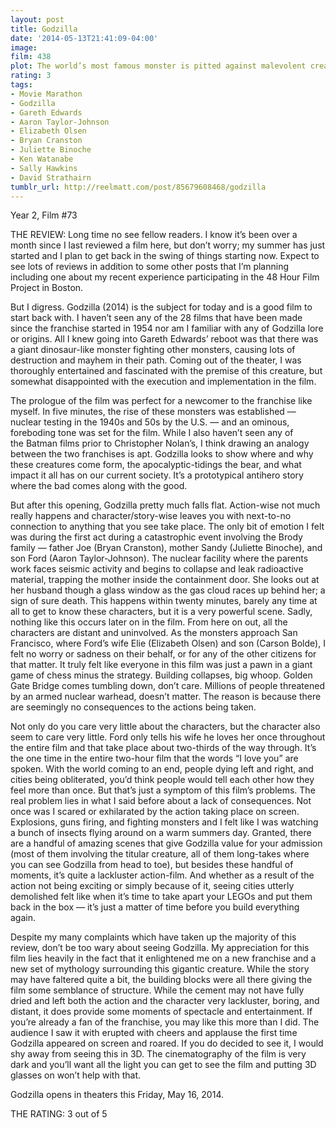 ```yaml
---
layout: post
title: Godzilla
date: '2014-05-13T21:41:09-04:00'
image: 
film: 438
plot: The world’s most famous monster is pitted against malevolent creatures who, bolstered by humanity’s scientific arrogance, threaten our very existence.
rating: 3
tags:
- Movie Marathon
- Godzilla
- Gareth Edwards
- Aaron Taylor-Johnson
- Elizabeth Olsen
- Bryan Cranston
- Juliette Binoche
- Ken Watanabe
- Sally Hawkins
- David Strathairn
tumblr_url: http://reelmatt.com/post/85679608468/godzilla
---
```


Year 2, Film #73

THE REVIEW: Long time no see fellow readers. I know it’s been over a month since I last reviewed a film here, but don’t worry; my summer has just started and I plan to get back in the swing of things starting now. Expect to see lots of reviews in addition to some other posts that I’m planning including one about my recent experience participating in the 48 Hour Film Project in Boston.

But I digress. Godzilla (2014) is the subject for today and is a good film to start back with. I haven’t seen any of the 28 films that have been made since the franchise started in 1954 nor am I familiar with any of Godzilla lore or origins. All I knew going into Gareth Edwards’ reboot was that there was a giant dinosaur-like monster fighting other monsters, causing lots of destruction and mayhem in their path. Coming out of the theater, I was thoroughly entertained and fascinated with the premise of this creature, but somewhat disappointed with the execution and implementation in the film.

The prologue of the film was perfect for a newcomer to the franchise like myself. In five minutes, the rise of these monsters was established — nuclear testing in the 1940s and 50s by the U.S. — and an ominous, foreboding tone was set for the film. While I also haven’t seen any of the Batman films prior to Christopher Nolan’s, I think drawing an analogy between the two franchises is apt. Godzilla looks to show where and why these creatures come form, the apocalyptic-tidings the bear, and what impact it all has on our current society. It’s a prototypical antihero story where the bad comes along with the good.

But after this opening, Godzilla pretty much falls flat. Action-wise not much really happens and character/story-wise leaves you with next-to-no connection to anything that you see take place. The only bit of emotion I felt was during the first act during a catastrophic event involving the Brody family — father Joe (Bryan Cranston), mother Sandy (Juliette Binoche), and son Ford (Aaron Taylor-Johnson). The nuclear facility where the parents work faces seismic activity and begins to collapse and leak radioactive material, trapping the mother inside the containment door. She looks out at her husband though a glass window as the gas cloud races up behind her; a sign of sure death. This happens within twenty minutes, barely any time at all to get to know these characters, but it is a very powerful scene. Sadly, nothing like this occurs later on in the film. From here on out, all the characters are distant and uninvolved. As the monsters approach San Francisco, where Ford’s wife Elie (Elizabeth Olsen) and son (Carson Bolde), I felt no worry or sadness on their behalf, or for any of the other citizens for that matter. It truly felt like everyone in this film was just a pawn in a giant game of chess minus the strategy. Building collapses, big whoop. Golden Gate Bridge comes tumbling down, don’t care. Millions of people threatened by an armed nuclear warhead, doesn’t matter. The reason is because there are seemingly no consequences to the actions being taken.

Not only do you care very little about the characters, but the character also seem to care very little. Ford only tells his wife he loves her once throughout the entire film and that take place about two-thirds of the way through. It’s the one time in the entire two-hour film that the words “I love you” are spoken. With the world coming to an end, people dying left and right, and cities being obliterated, you’d think people would tell each other how they feel more than once. But that’s just a symptom of this film’s problems. The real problem lies in what I said before about a lack of consequences. Not once was I scared or exhilarated by the action taking place on screen. Explosions, guns firing, and fighting monsters and I felt like I was watching a bunch of insects flying around on a warm summers day. Granted, there are a handful of amazing scenes that give Godzilla value for your admission (most of them involving the titular creature, all of them long-takes where you can see Godzilla from head to toe), but besides these handful of moments, it’s quite a lackluster action-film. And whether as a result of the action not being exciting or simply because of it, seeing cities utterly demolished felt like when it’s time to take apart your LEGOs and put them back in the box — it’s just a matter of time before you build everything again.

Despite my many complaints which have taken up the majority of this review, don’t be too wary about seeing Godzilla. My appreciation for this film lies heavily in the fact that it enlightened me on a new franchise and a new set of mythology surrounding this gigantic creature. While the story may have faltered quite a bit, the building blocks were all there giving the film some semblance of structure. While the cement may not have fully dried and left both the action and the character very lackluster, boring, and distant, it does provide some moments of spectacle and entertainment. If you’re already a fan of the franchise, you may like this more than I did. The audience I saw it with erupted with cheers and applause the first time Godzilla appeared on screen and roared. If you do decided to see it, I would shy away from seeing this in 3D. The cinematography of the film is very dark and you’ll want all the light you can get to see the film and putting 3D glasses on won’t help with that.

Godzilla opens in theaters this Friday, May 16, 2014.

THE RATING: 3 out of 5
